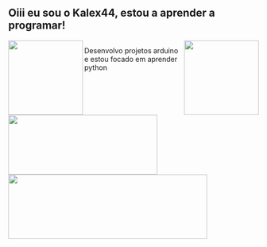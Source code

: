 ## Oiii eu sou o Kalex44, estou a aprender a programar!
<div align="center">
<img height="150em" align="left" src="https://c.tenor.com/cI3eAVLXj48AAAAC/hello-world.gif"/>
<img height="150em" align="right" src="https://images.ctfassets.net/b4k16c7lw5ut/blog-Simpson-GIF.gif/6ecb9e86a6619635f53c7d2285ac052b/Simpson-GIF.gif"/>
</div>
<div>
  
  ##
   Desenvolvo projetos arduino e estou focado em aprender python
</div>
<div style="display: inline_block"><br>
  <a href="https://github.com/Kalex44">
  <img height="120em" width="300" src="https://github-readme-stats.vercel.app/api?username=Kalex44&show_icons=true&theme=dark&include_all_commits=true&count_private=true"/>
  <img height="130em" width="400" src="https://github-readme-stats.vercel.app/api/top-langs/?username=Kalex44&layout=compact&langs_count=7&theme=dark"/>
</div>
